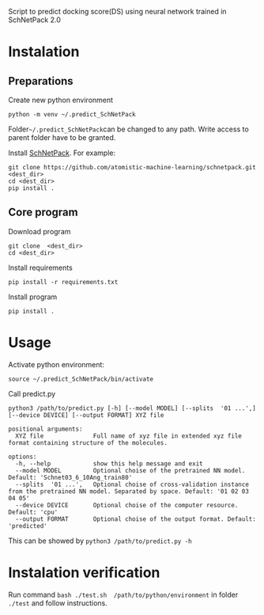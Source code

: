 Script to predict docking score(DS) using neural network trained in SchNetPack 2.0

# Instalation

## Preparations
Create new python environment
```
python -m venv ~/.predict_SchNetPack
```
Folder`~/.predict_SchNetPack`can be changed to any path. Write access to parent folder have to be granted.

Install [SchNetPack](https://schnetpack.readthedocs.io/en/latest/index.html). For example:
```
git clone https://github.com/atomistic-machine-learning/schnetpack.git <dest_dir>
cd <dest_dir>
pip install .
```
## Core program

Download program
```
git clone  <dest_dir>
cd <dest_dir>
```
Install requirements
```
pip install -r requirements.txt
```
Install program
```
pip install .
```
# Usage

Activate python environment:
```
source ~/.predict_SchNetPack/bin/activate
```

Call predict.py
``` 
python3 /path/to/predict.py [-h] [--model MODEL] [--splits  '01 ...',] [--device DEVICE] [--output FORMAT] XYZ file

positional arguments:
  XYZ file              Full name of xyz file in extended xyz file format containing structure of the molecules.

options:
  -h, --help            show this help message and exit
  --model MODEL         Optional choise of the pretrained NN model. Default: 'Schnet03_6_10Ang_train80'
  --splits  '01 ...',   Optional choise of cross-validation instance from the pretrained NN model. Separated by space. Default: '01 02 03 04 05'
  --device DEVICE       Optional choise of the computer resource. Default: 'cpu'
  --output FORMAT       Optional choise of the output format. Default: 'predicted'
```
This can be showed by `python3 /path/to/predict.py -h`

# Instalation verification

Run command `bash ./test.sh  /path/to/python/environment` in folder `./test` and follow instructions.
